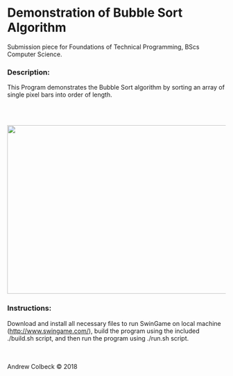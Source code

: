 # Demonstration of Bubble Sort Algorithm
Submission piece for Foundations of Technical Programming, BScs Computer Science.

### Description:
This Program demonstrates the Bubble Sort algorithm by sorting an array of single pixel bars into order of length.


<br />&nbsp;<br />
<p align="center">
  <img width="775" height="388" src="https://gdurl.com/S5yE">
</p>

### Instructions:
Download and install all necessary files to run SwinGame on local machine (http://www.swingame.com/), build the program using the included ./build.sh script, and then run the program using ./run.sh script.

<br><br>Andrew Colbeck © 2018

